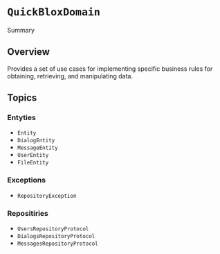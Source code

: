 # ``QuickBloxDomain``

<!--@START_MENU_TOKEN@-->Summary<!--@END_MENU_TOKEN@-->

## Overview

Provides a set of use cases for implementing specific business rules for obtaining, retrieving, and manipulating data.

## Topics

### Entyties

- ``Entity``
- ``DialogEntity``
- ``MessageEntity``
- ``UserEntity``
- ``FileEntity``

### Exceptions

- ``RepositoryException``

### Repositiries

- ``UsersRepositoryProtocol``
- ``DialogsRepositoryProtocol``
- ``MessagesRepositoryProtocol``


